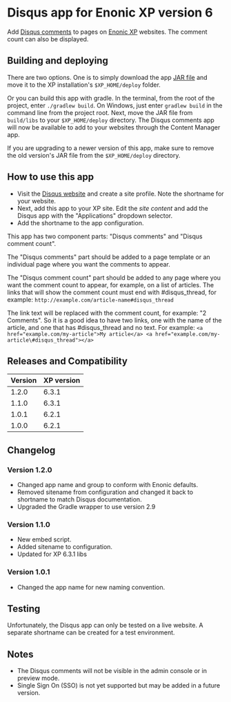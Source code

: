 # Disqus app for Enonic XP version 6

Add [Disqus comments](https://disqus.com) to pages on [Enonic XP](https://github.com/enonic/xp) websites. The comment count can also be
displayed.

## Building and deploying

There are two options. One is to simply download the app [JAR file](http://repo.enonic.com/public/com/enonic/app/disqus/1.2.0/disqus-1.2.0.jar) and move it to the XP installation's `$XP_HOME/deploy` folder.

Or you can build this app with gradle. In the terminal, from the root of the project, enter `./gradlew build`. On Windows, just enter `gradlew build`
in the command line from the project root. Next, move the JAR file from `build/libs` to your `$XP_HOME/deploy` directory. The Disqus comments
app will now be available to add to your websites through the Content Manager app.

If you are upgrading to a newer version of this app, make sure to remove the old version's JAR file from the `$XP_HOME/deploy` directory.

## How to use this app

* Visit the [Disqus website](https://disqus.com/admin/create/) and create a site profile. Note the shortname for your website.
* Next, add this app to your XP site. Edit the *site content* and add the Disqus app with the "Applications" dropdown selector.
* Add the shortname to the app configuration.

This app has two component parts: "Disqus comments" and "Disqus comment count".

The "Disqus comments" part should be added to a page template or an individual page where you want the comments to appear.

The "Disqus comment count" part should be added to any page where you want the comment count to appear, for example, on a list of articles.
The links that will show the comment count must end with \#disqus_thread, for example: `http://example.com/article-name#disqus_thread`

The link text will be replaced with the comment count, for example: "2 Comments". So it is a good idea to have two links, one with the
name of the article, and one that has \#disqus_thread and no text. For example: `<a href="example.com/my-article">My article</a>
<a href="example.com/my-article\#disqus_thread"></a>`

## Releases and Compatibility

| Version        | XP version |
| ------------- | ------------- |
| 1.2.0 | 6.3.1 |
| 1.1.0 | 6.3.1 |
| 1.0.1 | 6.2.1 |
| 1.0.0 | 6.2.1 |

## Changelog

### Version 1.2.0

* Changed app name and group to conform with Enonic defaults.
* Removed sitename from configuration and changed it back to shortname to match Disqus documentation.
* Upgraded the Gradle wrapper to use version 2.9

### Version 1.1.0

* New embed script.
* Added sitename to configuration.
* Updated for XP 6.3.1 libs

### Version 1.0.1

* Changed the app name for new naming convention.

## Testing

Unfortunately, the Disqus app can only be tested on a live website. A separate shortname can be created for a test environment.

## Notes

* The Disqus comments will not be visible in the admin console or in preview mode.
* Single Sign On (SSO) is not yet supported but may be added in a future version.
